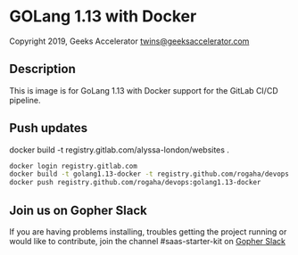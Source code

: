 # GOLang 1.13 with Docker

Copyright 2019, Geeks Accelerator 
twins@geeksaccelerator.com


## Description

This is image is for GoLang 1.13 with Docker support for the GitLab CI/CD pipeline.


## Push updates


docker build -t registry.gitlab.com/alyssa-london/websites .


```bash
docker login registry.gitlab.com
docker build -t golang1.13-docker -t registry.github.com/rogaha/devops:golang1.13-docker .
docker push registry.github.com/rogaha/devops:golang1.13-docker
```

## Join us on Gopher Slack

If you are having problems installing, troubles getting the project running or would like to contribute, join the channel #saas-starter-kit on [Gopher Slack](http://invite.slack.golangbridge.org/) 
